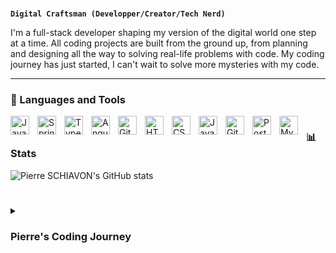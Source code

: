 <h1></h1>

**`Digital Craftsman (Developper/Creator/Tech Nerd)`** 

I'm a full-stack developer shaping my version of the digital world one step at a time. All coding projects are built from the ground up, from planning and designing all the way to solving real-life problems with code. My coding journey has just started, I can't wait to solve more mysteries with my code. 

<hr>

<h3> 🧰 Languages and Tools</h3>

<img align="left" alt="Java" width="30px" style="padding-right:10px;" src="https://cdn.jsdelivr.net/gh/devicons/devicon/icons/java/java-original.svg"/>
<img align="left" alt="Spring" width="30px" style="padding-right:10px;" src="https://cdn.jsdelivr.net/gh/devicons/devicon/icons/spring/spring-original.svg"/>
<img align="left" alt="TypeScript" width="30px" style="padding-right:10px;" src="https://cdn.jsdelivr.net/gh/devicons/devicon/icons/typescript/typescript-plain.svg"/>
<img align="left" alt="Angular" width="30px" style="padding-right:10px;" src="https://cdn.jsdelivr.net/gh/devicons/devicon/icons/angularjs/angularjs-plain.svg"/>
<img align="left" alt="Git" width="30px" style="padding-right:10px;" src="https://cdn.jsdelivr.net/gh/devicons/devicon/icons/git/git-original.svg"/>
<img align="left" alt="HTML5" width="30px" style="padding-right:10px;" src="https://cdn.jsdelivr.net/gh/devicons/devicon/icons/html5/html5-plain.svg"/>
<img align="left" alt="CSS3" width="30px" style="padding-right:10px;" src="https://cdn.jsdelivr.net/gh/devicons/devicon/icons/css3/css3-plain.svg"/>
<img align="left" alt="JavaScript" width="30px" style="padding-right:10px;" src="https://cdn.jsdelivr.net/gh/devicons/devicon/icons/javascript/javascript-plain.svg"/>
<img align="left" alt="GitHub" width="30px" style="padding-right:10px;" src="https://cdn.jsdelivr.net/gh/devicons/devicon/icons/github/github-original.svg"/>
<img align="left" alt="PostgreSQL" width="30px" style="padding-right:10px;" src="https://cdn.jsdelivr.net/gh/devicons/devicon/icons/postgresql/postgresql-original.svg"/>
<img align="left" alt="MySQL" width="30px" style="padding-right:10px;" src="https://cdn.jsdelivr.net/gh/devicons/devicon/icons/mysql/mysql-original.svg"/>

#

<h3> 📊 Stats </h3>

![Pierre SCHIAVON's GitHub stats](https://github-readme-stats.vercel.app/api?username=pierreSCHIAVON&show_icons=true&theme=gruvbox)

#

<details>   
<summary><h3>Pierre's Coding Journey</h3></summary>

I didn't start my career as a software developer, I thought that this path wasn't made for me with a lot of stereotypes in mind, not good enough in maths for example. After 7 years in jobs that weren't made for me, I asked myself: What if you give a shot. I looked for a training session and find one. For a year, I learned a lot and obtain my certificate as software developer and designer. My coding journey continues with the beginning of my Master degree in computer sciences.. 
</details>



